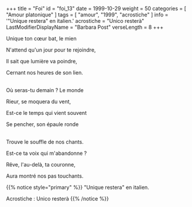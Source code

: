 +++
title = "Foi"
id = "foi_13"
date = 1999-10-29
weight = 50
categories = [ "Amour platonique" ]
tags = [ "amour", "1999", "acrostiche" ]
info = '"Unique restera" en italien.'
acrostiche = "Unico resterà"
LastModifierDisplayName = "Barbara Post"
verseLength = 8
+++

Unique ton cœur bat, le mien

N'attend qu'un jour pour te rejoindre,

Il sait que lumière va poindre,

Cernant nos heures de son lien.

 \
Où seras-tu demain ? Le monde

Rieur, se moquera du vent,

Est-ce le temps qui vient souvent

Se pencher, son épaule ronde

 \
Trouve le souffle de nos chants.

Est-ce ta voix qui m'abandonne ?

Rêve, l'au-delà, ta couronne,

Aura montré nos pas touchants.

{{% notice style="primary" %}}
\"Unique restera\" en italien.

Acrostiche : Unico resterà
{{% /notice %}}
